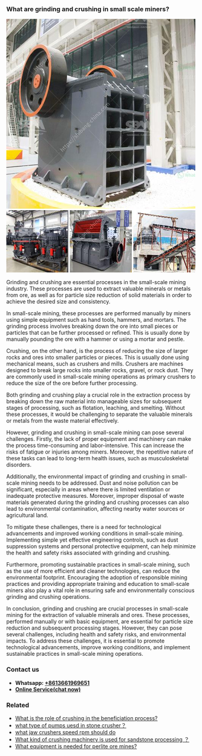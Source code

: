 <h3>What are grinding and crushing in small scale miners?</h3><img src='1701742516.jpg' alt=''><p>Grinding and crushing are essential processes in the small-scale mining industry. These processes are used to extract valuable minerals or metals from ore, as well as for particle size reduction of solid materials in order to achieve the desired size and consistency.</p><p>In small-scale mining, these processes are performed manually by miners using simple equipment such as hand tools, hammers, and mortars. The grinding process involves breaking down the ore into small pieces or particles that can be further processed or refined. This is usually done by manually pounding the ore with a hammer or using a mortar and pestle.</p><p>Crushing, on the other hand, is the process of reducing the size of larger rocks and ores into smaller particles or pieces. This is usually done using mechanical means, such as crushers and mills. Crushers are machines designed to break large rocks into smaller rocks, gravel, or rock dust. They are commonly used in small-scale mining operations as primary crushers to reduce the size of the ore before further processing.</p><p>Both grinding and crushing play a crucial role in the extraction process by breaking down the raw material into manageable sizes for subsequent stages of processing, such as flotation, leaching, and smelting. Without these processes, it would be challenging to separate the valuable minerals or metals from the waste material effectively.</p><p>However, grinding and crushing in small-scale mining can pose several challenges. Firstly, the lack of proper equipment and machinery can make the process time-consuming and labor-intensive. This can increase the risks of fatigue or injuries among miners. Moreover, the repetitive nature of these tasks can lead to long-term health issues, such as musculoskeletal disorders.</p><p>Additionally, the environmental impact of grinding and crushing in small-scale mining needs to be addressed. Dust and noise pollution can be significant, especially in areas where there is limited ventilation or inadequate protective measures. Moreover, improper disposal of waste materials generated during the grinding and crushing processes can also lead to environmental contamination, affecting nearby water sources or agricultural land.</p><p>To mitigate these challenges, there is a need for technological advancements and improved working conditions in small-scale mining. Implementing simple yet effective engineering controls, such as dust suppression systems and personal protective equipment, can help minimize the health and safety risks associated with grinding and crushing.</p><p>Furthermore, promoting sustainable practices in small-scale mining, such as the use of more efficient and cleaner technologies, can reduce the environmental footprint. Encouraging the adoption of responsible mining practices and providing appropriate training and education to small-scale miners also play a vital role in ensuring safe and environmentally conscious grinding and crushing operations.</p><p>In conclusion, grinding and crushing are crucial processes in small-scale mining for the extraction of valuable minerals and ores. These processes, performed manually or with basic equipment, are essential for particle size reduction and subsequent processing stages. However, they can pose several challenges, including health and safety risks, and environmental impacts. To address these challenges, it is essential to promote technological advancements, improve working conditions, and implement sustainable practices in small-scale mining operations.</p><h3>Contact us</h3><ul><li><strong>Whatsapp:&nbsp;<a href="https://wa.me/8613661969651">+8613661969651</a></strong></li><li><a href="https://swt.shibang-china.com/?git&amp;zhl&amp;What are grinding and crushing in small scale miners"><strong>Online Service(chat now)</strong></a></li></ul><h3>Related</h3><ul><li><a href='What is the role of crushing in the beneficiation process.md'>What is the role of crushing in the beneficiation process?</a></li><li><a href='what type of pumps uesd in stone crusher？.md'>what type of pumps uesd in stone crusher？</a></li><li><a href='what jaw crushers speed rpm should do.md'>what jaw crushers speed rpm should do</a></li><li><a href='What kind of crushing machinery is used for sandstone processing ？.md'>What kind of crushing machinery is used for sandstone processing ？</a></li><li><a href='What equipment is needed for perlite ore mines.md'>What equipment is needed for perlite ore mines?</a></li></ul>